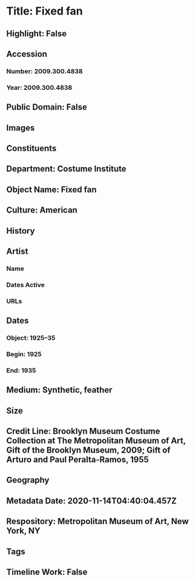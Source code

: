# Title: Fixed fan
## Highlight: False
## Accession
### Number: 2009.300.4838
### Year: 2009.300.4838
## Public Domain: False
## Images
## Constituents
## Department: Costume Institute
## Object Name: Fixed fan
## Culture: American
## History
## Artist
### Name
### Dates Active
### URLs
## Dates
### Object: 1925–35
### Begin: 1925
### End: 1935
## Medium: Synthetic, feather
## Size
## Credit Line: Brooklyn Museum Costume Collection at The Metropolitan Museum of Art, Gift of the Brooklyn Museum, 2009; Gift of  Arturo and Paul Peralta-Ramos, 1955
## Geography
## Metadata Date: 2020-11-14T04:40:04.457Z
## Respository: Metropolitan Museum of Art, New York, NY
## Tags
## Timeline Work: False